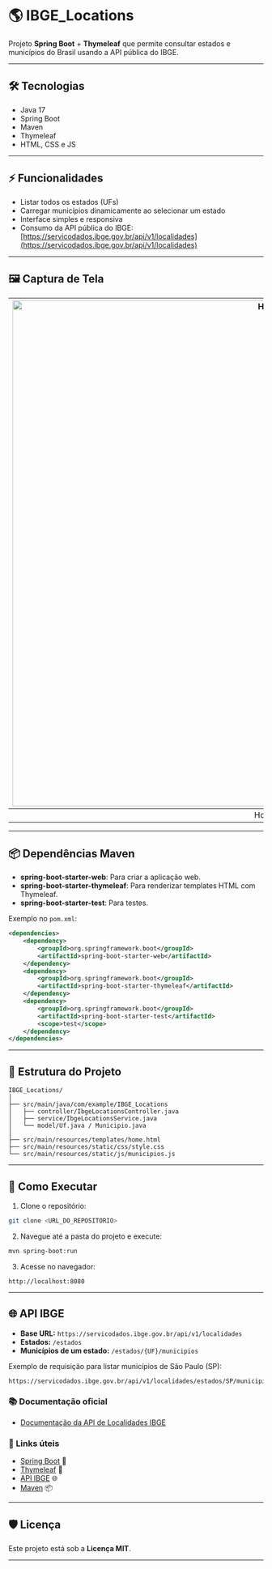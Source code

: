 # 🌎 IBGE_Locations

Projeto **Spring Boot** + **Thymeleaf** que permite consultar estados e municípios do Brasil usando a API pública do IBGE.

---

## 🛠 Tecnologias

* Java 17
* Spring Boot
* Maven
* Thymeleaf
* HTML, CSS e JS

---

## ⚡ Funcionalidades

* Listar todos os estados (UFs)
* Carregar municípios dinamicamente ao selecionar um estado
* Interface simples e responsiva
* Consumo da API pública do IBGE: [https://servicodados.ibge.gov.br/api/v1/localidades](https://servicodados.ibge.gov.br/api/v1/localidades)

---

## 🖼️ Captura de Tela

| <img src="https://joaopauloaramuni.github.io/java-imgs/IBGE_Locations/imgs/home.png" alt="Home" width="1000"/> |
|:---------:|
| Home |

---

## 📦 Dependências Maven

* **spring-boot-starter-web**: Para criar a aplicação web.
* **spring-boot-starter-thymeleaf**: Para renderizar templates HTML com Thymeleaf.
* **spring-boot-starter-test**: Para testes.

Exemplo no `pom.xml`:

```xml
<dependencies>
    <dependency>
        <groupId>org.springframework.boot</groupId>
        <artifactId>spring-boot-starter-web</artifactId>
    </dependency>
    <dependency>
        <groupId>org.springframework.boot</groupId>
        <artifactId>spring-boot-starter-thymeleaf</artifactId>
    </dependency>
    <dependency>
        <groupId>org.springframework.boot</groupId>
        <artifactId>spring-boot-starter-test</artifactId>
        <scope>test</scope>
    </dependency>
</dependencies>
```

---

## 📄 Estrutura do Projeto

```
IBGE_Locations/
│
├── src/main/java/com/example/IBGE_Locations
│   ├── controller/IbgeLocationsController.java
│   ├── service/IbgeLocationsService.java
│   └── model/Uf.java / Municipio.java
│
├── src/main/resources/templates/home.html
├── src/main/resources/static/css/style.css
└── src/main/resources/static/js/municipios.js
```

---

## 📝 Como Executar

1. Clone o repositório:

```bash
git clone <URL_DO_REPOSITORIO>
```

2. Navegue até a pasta do projeto e execute:

```bash
mvn spring-boot:run
```

3. Acesse no navegador:

```
http://localhost:8080
```

---

## 🌐 API IBGE

* **Base URL:** `https://servicodados.ibge.gov.br/api/v1/localidades`
* **Estados:** `/estados`
* **Municípios de um estado:** `/estados/{UF}/municipios`

Exemplo de requisição para listar municípios de São Paulo (SP):

```
https://servicodados.ibge.gov.br/api/v1/localidades/estados/SP/municipios
```

### 📚 Documentação oficial

* [Documentação da API de Localidades IBGE](https://servicodados.ibge.gov.br/api/docs/localidades#api-Municipios-estadosUFMunicipiosGet)

### 🔗 Links úteis

* [Spring Boot](https://spring.io/projects/spring-boot) 🚀
* [Thymeleaf](https://www.thymeleaf.org/) 📝
* [API IBGE](https://servicodados.ibge.gov.br/api/docs/localidades) 🌐
* [Maven](https://maven.apache.org/) 📦

---

## 🛡 Licença

Este projeto está sob a **Licença MIT**.

---
